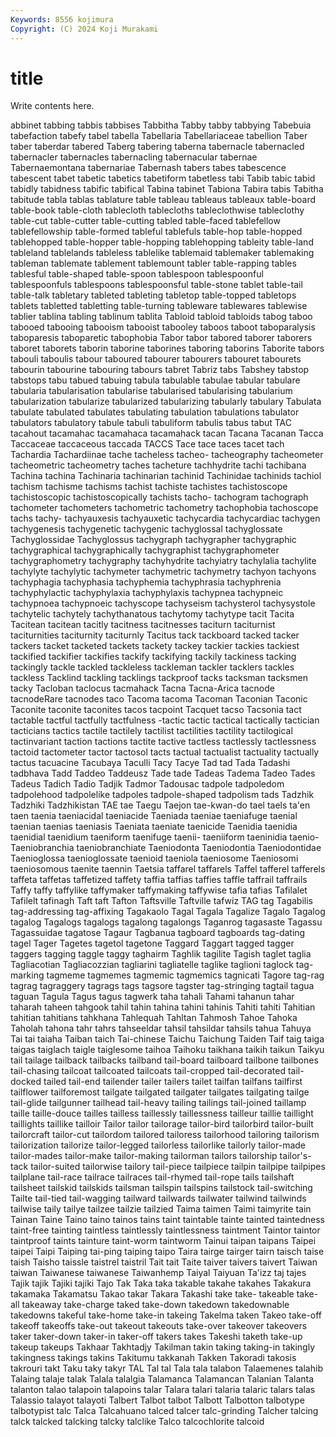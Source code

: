 ```yaml
---
Keywords: 8556 kojimura
Copyright: (C) 2024 Koji Murakami
---
```


# title

Write contents here.



abbinet tabbing tabbis tabbises Tabbitha Tabby tabby tabbying Tabebuia tabefaction
tabefy tabel tabella Tabellaria Tabellariaceae tabellion Taber taber taberdar tabered
Taberg tabering taberna tabernacle tabernacled tabernacler tabernacles tabernacling tabernacular tabernae
Tabernaemontana tabernariae Tabernash tabers tabes tabescence tabescent tabet tabetic tabetics
tabetiform tabetless tabi Tabib tabic tabid tabidly tabidness tabific tabifical
Tabina tabinet Tabiona Tabira tabis Tabitha tabitude tabla tablas tablature
table tableau tableaus tableaux table-board table-book table-cloth tablecloth tablecloths tableclothwise
tableclothy table-cut table-cutter table-cutting tabled table-faced tablefellow tablefellowship table-formed tableful
tablefuls table-hop table-hopped tablehopped table-hopper table-hopping tablehopping tableity table-land tableland
tablelands tableless tablelike tablemaid tablemaker tablemaking tableman tablemate tablement tablemount
tabler table-rapping tables tablesful table-shaped table-spoon tablespoon tablespoonful tablespoonfuls tablespoons
tablespoonsful table-stone tablet table-tail table-talk tabletary tableted tableting tabletop table-topped
tabletops tablets tabletted tabletting table-turning tableware tablewares tablewise tablier tablina
tabling tablinum tablita Tabloid tabloid tabloids tabog taboo tabooed tabooing
tabooism tabooist tabooley taboos taboot taboparalysis taboparesis taboparetic tabophobia Tabor
tabor tabored taborer taborers taboret taborets taborin taborine taborines taboring
taborins Taborite tabors tabouli taboulis tabour taboured tabourer tabourers tabouret
tabourets tabourin tabourine tabouring tabours tabret Tabriz tabs Tabshey tabstop
tabstops tabu tabued tabuing tabula tabulable tabulae tabular tabulare tabularia
tabularisation tabularise tabularised tabularising tabularium tabularization tabularize tabularized tabularizing tabularly
tabulary Tabulata tabulate tabulated tabulates tabulating tabulation tabulations tabulator tabulators
tabulatory tabule tabuli tabuliform tabulis tabus tabut TAC tacahout tacamahac
tacamahaca tacamahack tacan Tacana Tacanan Tacca Taccaceae taccaceous taccada TACCS
Tace tace taces tacet tach Tachardia Tachardiinae tache tacheless tacheo-
tacheography tacheometer tacheometric tacheometry taches tacheture tachhydrite tachi tachibana Tachina
tachina Tachinaria tachinarian tachinid Tachinidae tachinids tachiol tachism tachisme tachisms
tachist tachiste tachistes tachistoscope tachistoscopic tachistoscopically tachists tacho- tachogram tachograph
tachometer tachometers tachometric tachometry tachophobia tachoscope tachs tachy- tachyauxesis tachyauxetic
tachycardia tachycardiac tachygen tachygenesis tachygenetic tachygenic tachyglossal tachyglossate Tachyglossidae Tachyglossus
tachygraph tachygrapher tachygraphic tachygraphical tachygraphically tachygraphist tachygraphometer tachygraphometry tachygraphy tachyhydrite
tachyiatry tachylalia tachylite tachylyte tachylytic tachymeter tachymetric tachymetry tachyon tachyons
tachyphagia tachyphasia tachyphemia tachyphrasia tachyphrenia tachyphylactic tachyphylaxia tachyphylaxis tachypnea tachypneic
tachypnoea tachypnoeic tachyscope tachyseism tachysterol tachysystole tachytelic tachytely tachythanatous tachytomy
tachytype tacit Tacita Tacitean tacitean tacitly tacitness tacitnesses taciturn taciturnist
taciturnities taciturnity taciturnly Tacitus tack tackboard tacked tacker tackers tacket
tacketed tackets tackety tackey tackier tackies tackiest tackified tackifier tackifies
tackify tackifying tackily tackiness tacking tackingly tackle tackled tackleless tackleman
tackler tacklers tackles tackless Tacklind tackling tacklings tackproof tacks tacksman
tacksmen tacky Tacloban taclocus tacmahack Tacna Tacna-Arica tacnode tacnodeRare tacnodes
taco Tacoma tacoma Tacoman Taconian Taconic Taconite taconite taconites tacos
tacpoint Tacquet tacso Tacsonia tact tactable tactful tactfully tactfulness -tactic
tactic tactical tactically tactician tacticians tactics tactile tactilely tactilist tactilities
tactility tactilogical tactinvariant taction tactions tactite tactive tactless tactlessly tactlessness
tactoid tactometer tactor tactosol tacts tactual tactualist tactuality tactually tactus
tacuacine Tacubaya Taculli Tacy Tacye Tad tad Tada Tadashi tadbhava
Tadd Taddeo Taddeusz Tade tade Tadeas Tadema Tadeo Tades Tadeus
Tadich Tadio Tadjik Tadmor Tadousac tadpole tadpoledom tadpolehood tadpolelike tadpoles
tadpole-shaped tadpolism tads Tadzhik Tadzhiki Tadzhikistan TAE tae Taegu Taejon
tae-kwan-do tael taels ta'en taen taenia taeniacidal taeniacide Taeniada taeniae
taeniafuge taenial taenian taenias taeniasis Taeniata taeniate taenicide Taenidia taenidia
taenidial taenidium taeniform taenifuge taenii- taeniiform taeninidia taenio- Taeniobranchia taeniobranchiate
Taeniodonta Taeniodontia Taeniodontidae Taenioglossa taenioglossate taenioid taeniola taeniosome Taeniosomi taeniosomous
taenite taennin Taetsia taffarel taffarels Taffel tafferel tafferels taffeta taffetas
taffetized taffety taffia taffias taffies taffle taffrail taffrails Taffy taffy
taffylike taffymaker taffymaking taffywise tafia tafias Tafilalet Tafilelt tafinagh Taft
taft Tafton Taftsville Taftville tafwiz TAG tag Tagabilis tag-addressing tag-affixing
Tagakaolo Tagal Tagala Tagalize Tagalo Tagalog tagalog Tagalogs tagalogs tagalong
tagalongs Taganrog tagasaste Tagassu Tagassuidae tagatose Tagaur Tagbanua tagboard tagboards
tag-dating tagel Tager Tagetes tagetol tagetone Taggard Taggart tagged tagger
taggers tagging taggle taggy taghairm Taghlik tagilite Tagish taglet taglia
Tagliacotian Tagliacozzian tagliarini tagliatelle taglike taglioni taglock tag-marking tagmeme tagmemes
tagmemic tagmemics tagnicati Tagore tag-rag tagrag tagraggery tagrags tags tagsore
tagster tag-stringing tagtail tagua taguan Tagula Tagus tagus tagwerk taha
tahali Tahami tahanun tahar taharah taheen tahgook tahil tahin tahina
tahini tahinis Tahiti tahiti Tahitian tahitian tahitians tahkhana Tahlequah Tahltan
Tahmosh Tahoe Tahoka Taholah tahona tahr tahrs tahseeldar tahsil tahsildar
tahsils tahua Tahuya Tai tai taiaha Taiban taich Tai-chinese Taichu
Taichung Taiden Taif taig taiga taigas taiglach taigle taiglesome taihoa
Taihoku taikhana taikih taikun Taikyu tail tailage tailback tailbacks tailband
tail-board tailboard tailbone tailbones tail-chasing tailcoat tailcoated tailcoats tail-cropped tail-decorated
tail-docked tailed tail-end tailender tailer tailers tailet tailfan tailfans tailfirst
tailflower tailforemost tailgate tailgated tailgater tailgates tailgating tailge tail-glide tailgunner
tailhead tail-heavy tailing tailings tail-joined taillamp taille taille-douce tailles tailless
taillessly taillessness tailleur taillie taillight taillights taillike tailloir Tailor tailor
tailorage tailor-bird tailorbird tailor-built tailorcraft tailor-cut tailordom tailored tailoress tailorhood
tailoring tailorism tailorization tailorize tailor-legged tailorless tailorlike tailorly tailor-made tailor-mades
tailor-make tailor-making tailorman tailors tailorship tailor's-tack tailor-suited tailorwise tailory tail-piece
tailpiece tailpin tailpipe tailpipes tailplane tail-race tailrace tailraces tail-rhymed tail-rope
tails tailshaft tailsheet tailskid tailskids tailsman tailspin tailspins tailstock tail-switching
Tailte tail-tied tail-wagging tailward tailwards tailwater tailwind tailwinds tailwise taily
tailye tailzee tailzie tailzied Taima taimen Taimi taimyrite tain Tainan
Taine Taino taino tainos tains taint taintable tainte tainted taintedness
taint-free tainting taintless taintlessly taintlessness taintment Taintor taintor taintproof taints
tainture taint-worm taintworm Tainui taipan taipans Taipei taipei Taipi Taiping
tai-ping taiping taipo Taira tairge tairger tairn taisch taise taish
Taisho taissle taistrel taistril Tait tait Taite taiver taivers taivert
Taiwan taiwan Taiwanese taiwanese Taiwanhemp Taiyal Taiyuan Ta'izz taj tajes
Tajik tajik Tajiki tajiki Tajo Tak Taka taka takable takahe
takahes Takakura takamaka Takamatsu Takao takar Takara Takashi take take-
takeable take-all takeaway take-charge taked take-down takedown takedownable takedowns takeful
take-home take-in takeing Takelma taken Takeo take-off takeoff takeoffs take-out
takeout takeouts take-over takeover takeovers taker taker-down taker-in taker-off takers
takes Takeshi taketh take-up takeup takeups Takhaar Takhtadjy Takilman takin
taking taking-in takingly takingness takings takins Takitumu takkanah Takken Takoradi
takosis takrouri takt Taku taky takyr TAL Tal tal Tala
tala talabon Talaemenes talahib Talaing talaje talak Talala talalgia Talamanca
Talamancan Talanian Talanta talanton talao talapoin talapoins talar Talara talari
talaria talaric talars talas Talassio talayot talayoti Talbert Talbot talbot
Talbott Talbotton talbotype talbotypist talc Talca Talcahuano talced talcer talc-grinding
Talcher talcing talck talcked talcking talcky talclike Talco talcochlorite talcoid
